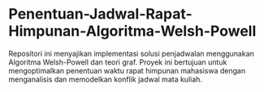 # Penentuan-Jadwal-Rapat-Himpunan-Algoritma-Welsh-Powell
Repositori ini menyajikan implementasi solusi penjadwalan menggunakan Algoritma Welsh-Powell dan teori graf. Proyek ini bertujuan untuk mengoptimalkan penentuan waktu rapat himpunan mahasiswa dengan menganalisis dan memodelkan konflik jadwal mata kuliah.
